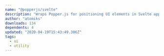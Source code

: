 ```yaml
---
name: "@popperjs/svelte"
description: "Wraps Popper.js for positioning UI elements in Svelte applications."
author: "atomiks"
downloads: 134
dependents: 4
updated: "2020-04-19T15:43:49.306Z"
tags: 
  - ui
  - utility
---
```

